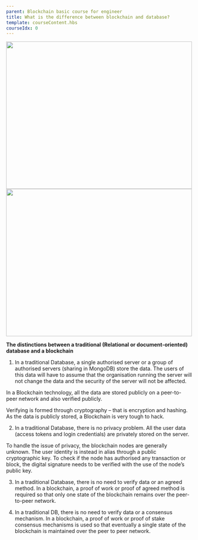 ```yaml
---
parent: Blockchain basic course for engineer
title: What is the difference between blockchain and database?
template: courseContent.hbs
courseIdx: 0
---
```


<img src="/img/courses/bc-basic/blockchain-database.png"  style="width:100%; height: 400px; align-content: center; "/>
                <img src="/img/courses/bc-basic/bc-db.png"  style="width:100%; height: 400px; align-content: center; "/>

__The distinctions between a traditional (Relational or document-oriented) database and a blockchain__

1. In a traditional Database, a single authorised server or a group of authorised servers (sharing in MongoDB) store the data. The users of this data will have to assume that the organisation running the server will not change the data and the security of the server will not be affected.

In a Blockchain technology, all the data are stored publicly on a peer-to-peer network and also verified publicly.

Verifying is formed through cryptography – that is encryption and hashing. As the data is publicly stored, a Blockchain is very tough to hack.

2. In a traditional Database, there is no privacy problem. All the user data (access tokens and login credentials) are privately stored on the server.

To handle the issue of privacy, the blockchain nodes are generally unknown. The user identity is instead in alias through a public cryptographic key. To check if the node has authorised any transaction or block, the digital signature needs to be verified with the use of the node’s public key.

3. In a traditional Database, there is no need to verify data or an agreed method. In a blockchain, a proof of work or proof of agreed method is required so that only one state of the blockchain remains over the peer-to-peer network.

4. In a traditional DB, there is no need to verify data or a consensus mechanism. In a blockchain, a proof of work or proof of stake consensus mechanisms is used so that eventually a single state of the blockchain is maintained over the peer to peer network.
